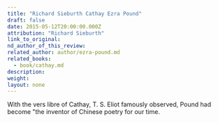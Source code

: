 ```yaml
---
title: "Richard Sieburth Cathay Ezra Pound"
draft: false
date: 2015-05-12T20:00:00.000Z
attribution: "Richard Sieburth"
link_to_original:
nd_author_of_this_review:
related_author: author/ezra-pound.md
related_books:
  - book/cathay.md
description:
weight:
layout: none
---
```

With the vers libre of Cathay, T. S. Eliot famously observed, Pound had become "the inventor of Chinese poetry for our time.


